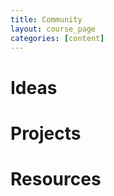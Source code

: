 ```yaml
---
title: Community
layout: course_page
categories: [content]
---
```


# Ideas

# Projects 

# Resources
